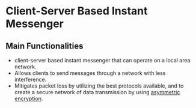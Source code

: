 # Client-Server Based Instant Messenger

## Main Functionalities

- client-server based instant messenger that can operate on a local area network.
- Allows clients to send messages through a network with less interference.
- Mitigates packet loss by utilizing the best protocols available, and to create a secure network of data transmission by using [asymmetric encryption](https://github.com/bereketsega/chat-app/tree/encrypted).
